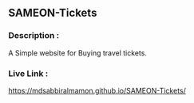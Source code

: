 ## SAMEON-Tickets

### Description : 
A Simple website for Buying travel tickets.

### Live Link : 
https://mdsabbiralmamon.github.io/SAMEON-Tickets/
